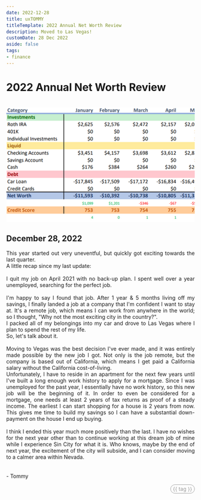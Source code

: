```yaml
---
date: 2022-12-28
title: uxTOMMY
titleTemplate: 2022 Annual Net Worth Review
description: Moved to Las Vegas!
customDate: 28 Dec 2022
aside: false
tags:
- finance
---
```


<h1>2022 Annual Net Worth Review</h1>

<br>
<div id="imgWindow">
<img src="../assets/blogpics/2022-NetWorth-Update.jpg" alt="A snippet of a spreadsheet breaking down Tommy's finances for 2022."/>
</div>

<h2>December 28, 2022</h2>

<p>
    This year started out very uneventful, but quickly got exciting towards the last quarter.
    <br>
    A little recap since my last update:
    <br><br>
    I quit my job on April 2021 with no back-up plan. I spent well over a year unemployed, searching for the perfect job.
    <br><br>
    I'm happy to say I found that job. After 1 year & 5 months living off my savings, I finally landed a job at a company that I'm confident I want to stay at. It's a remote job, which means I can work from anywhere in the world; so I thought, "Why not the most exciting city in the country?".
    <br>
    I packed all of my belongings into my car and drove to Las Vegas where I plan to spend the rest of my life.
    <br>
    So, let's talk about it.
    <br><br>
    Moving to Vegas was the best decision I've ever made, and it was entirely made possible by the new job I got. Not only is the job remote, but the company is based out of California, which means I get paid a California salary without the California cost-of-living.
    <br>
    Unfortunately, I have to reside in an apartment for the next few years until I've built a long enough work history to apply for a mortgage. Since I was unemployed for the past year, I essentially have no work history, so this new job will be the beginning of it. In order to even be considered for a mortgage, one needs at least 2 years of tax returns as proof of a steady income. The earliest I can start shopping for a house is 2 years from now. This gives me time to build my savings so I can have a substantial down-payment on the house I end up buying.
    <br><br>
    I think I ended this year much more positively than the last. I have no wishes for the next year other than to continue working at this dream job of mine while I experience Sin City for what it is. Who knows, maybe by the end of next year, the excitement of the city will subside, and I can consider moving to a calmer area within Nevada.
    <br><br><br>
    - Tommy
</p>

<div v-for="blog in blogs">
    <span id="tags" v-if="blog.basename == '2022-12-28'">
        <span id="tagPills" v-for="tag in blog.tags">
            {{ tag }}
        </span>
    </span>
</div>

<style scoped>
#imgWindow {
    width: 100%;
    overflow-x: scroll;
}
img {
    min-width: 200%;
}
p {
    text-align: justify;
}

#tags {
    display: flex;
    justify-content: end;
}
#tagPills {
    color: #999;
    font-size: .85rem;
    border: 1px #999 solid;
    border-radius: 1rem;
    padding: 3px 6px;
    margin-left: 4px;
}
</style>

<script>
export default {
    data() {
        return {
            blogs: <!--@include: ../blogs-metadata.json-->
        }
    }
}
</script>